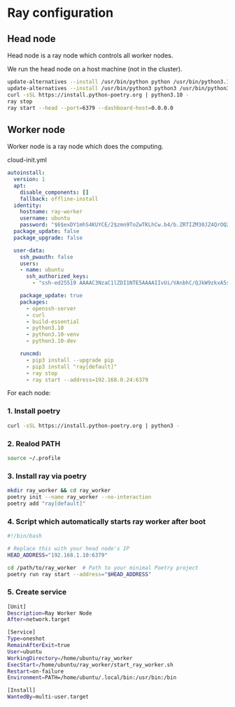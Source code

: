 # Ray configuration

## Head node

Head node is a ray node which controls all worker nodes.

We run the head node on a host machine (not in the cluster).

```bash
update-alternatives --install /usr/bin/python python /usr/bin/python3.10 1
update-alternatives --install /usr/bin/python3 python3 /usr/bin/python3.10 1
curl -sSL https://install.python-poetry.org | python3.10 -
ray stop
ray start --head --port=6379 --dashboard-host=0.0.0.0
```

## Worker node

Worker node is a ray node which does the computing.

cloud-init.yml

```yml
autoinstall:
  version: 1
  apt:
    disable_components: []
    fallback: offline-install
  identity:
    hostname: ray-worker
    username: ubuntu
    password: "$6$exDY1mhS4KUYCE/2$zmn9ToZwTKLhCw.b4/b.ZRTIZM30JZ4QrOQ2aOXJ8yk96xpcCof0kxKwuX1kqLG/ygbJ1f8wxED22bTL4F46P0"
  package_update: false
  package_upgrade: false

  user-data:
    ssh_pwauth: false
    users:
    - name: ubuntu
      ssh_authorized_keys:
        - "ssh-ed25519 AAAAC3NzaC1lZDI1NTE5AAAAIIvUi/VAnbhC/QJkW9zkxA5sFtRs9HlK3gB3bt/oh8eN przyklad@test"

    package_update: true
    packages:
      - openssh-server
      - curl
      - build-essential
      - python3.10
      - python3.10-venv
      - python3.10-dev

    runcmd:
      - pip3 install --upgrade pip
      - pip3 install "ray[default]"
      - ray stop
      - ray start --address=192.168.0.24:6379

```

For each node:

### 1. Install poetry

```bash
curl -sSL https://install.python-poetry.org | python3 -
```

### 2. Realod PATH

```bash
source ~/.profile
```

### 3. Install ray via poetry

```bash
mkdir ray_worker && cd ray_worker
poetry init --name ray_worker --no-interaction
poetry add "ray[default]"
```

### 4. Script which automatically starts ray worker after boot

```bash
#!/bin/bash

# Replace this with your head node's IP
HEAD_ADDRESS="192.168.1.10:6379"

cd /path/to/ray_worker  # Path to your minimal Poetry project
poetry run ray start --address="$HEAD_ADDRESS"
```

### 5. Create service

```bash
[Unit]
Description=Ray Worker Node
After=network.target

[Service]
Type=oneshot
RemainAfterExit=true
User=ubuntu
WorkingDirectory=/home/ubuntu/ray_worker
ExecStart=/home/ubuntu/ray_worker/start_ray_worker.sh
Restart=on-failure
Environment=PATH=/home/ubuntu/.local/bin:/usr/bin:/bin

[Install]
WantedBy=multi-user.target
```
